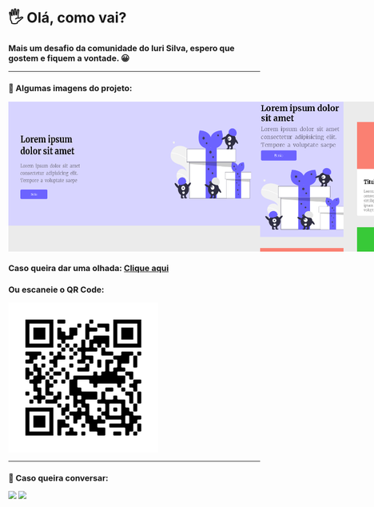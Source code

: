 # 🖐 Olá, como vai? 
### Mais um desafio da comunidade do Iuri Silva, espero que gostem e fiquem a vontade. 😀

<hr>

### 📸 Algumas imagens do projeto: 
<div style="display: flex; flex-direction: row; align-items: center;">
 <img src="image/foto1.png" alt="Foto do projeto" style="height: 300px; width: 600px;">
 <img src="image/responsividade1.png" alt="Foto do projeto" style="height: 300px; width: 220px;">
 <img src="image/foto2.png" alt="Foto do projeto" style="height: 300px; width: 600px;">
 <img src="image/reponsividade2.png" alt="Foto do projeto" style="height: 300px; width: 220px;">
 <img src="image/foto3.png" alt="Foto do projeto" style="height: 300px; width: 600px;">
 <img src="image/responsividade3.png" alt="Foto do projeto" style="height: 300px; width: 220px;">
</div>


### Caso queira dar uma olhada: <a href="https://hugocamposarimathea.github.io/Desafio3/" alt="Link da página">Clique aqui</a>
### Ou escaneie o QR Code: 
<img src="image/frame.png" alt="QR Code">

<hr>

### 📧 Caso queira conversar:
 <div>
    <a href = "mailto: hugocamposarimathea@gmail.com"><img src="https://img.shields.io/badge/Gmail-D14836?style=for-the-badge&logo=gmail&logoColor=white" target="_blank"></a>
    <a href="https://www.linkedin.com/in/hugocamposarimathea" target="_blank"><img src="https://img.shields.io/badge/-LinkedIn-%230077B5?style=for-the-badge&logo=linkedin&logoColor=white" target="_blank"></a> 
  </div><br/>
